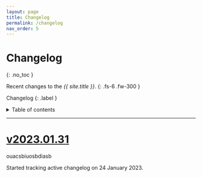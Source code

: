 ```yaml
---
layout: page
title: Changelog
permalink: /changelog
nav_order: 5
---
```


# Changelog
{: .no_toc }

Recent changes to the _{{ site.title }}_.
{: .fs-6 .fw-300 }

Changelog
{: .label }

<details markdown="block">
  <summary>
    Table of contents
  </summary>
  {: .text-delta }
1. TOC
{:toc}
</details>

---


# [v2023.01.31]()
ouacsbiuosbdiasb


Started tracking active changelog on 24 January 2023.